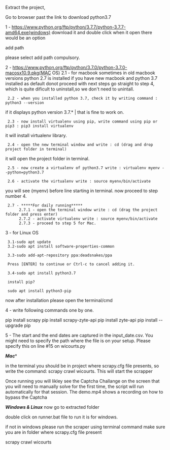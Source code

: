 Extract the project,

Go to browser past the link to download python3.7

1 - https://www.python.org/ftp/python/3.7.7/python-3.7.7-amd64.exe(windows)
download it and double click when it open there would be an option

add path 

please select add path compulsory.


2 - https://www.python.org/ftp/python/3.7.0/python-3.7.0-macosx10.9.pkg(MAC OS)
     2.1 - for macbook sometimes in old macbook versions python 2.7 is installed if you have new macbook and python 3.7 installed as default donot proceed with next steps go straight to step 4, which is quite dificult to uninstall,so we don't need to unintall. 
     
     2.2 - when you installed python 3.7, check it by writing command : python3 --version
if it displays python version 3.7.* | that is fine to work on.

     2.3 - now install virtualenv using pip, write command using pip or pip3 : pip3 install virtualenv
it will install virtualenv library.

     2.4 - open the new terminal window and write : cd (drag and drop project folder in terminal)
it will open the project folder in terminal.

     2.5 - now create a virtualenv of python3.7 write : virtualenv myenv --python=python3.7

     2.6 - activate the virtualenv write : source myenv/bin/activate
you will see (myenv) before line starting in terminal. now proceed to step number 4.

     2.7 - *****For daily running*****
          2.7.1 - open the terminal window write : cd (drag the project folder and press enter)
          2.7.2 - activate virtualenv write : source myenv/bin/activate
          2.7.3 - proceed to step 5 for Mac.



3 - for Linux OS

     3.1-sudo apt update
     3.2-sudo apt install software-properties-common

     3.3-sudo add-apt-repository ppa:deadsnakes/ppa

     Press [ENTER] to continue or Ctrl-c to cancel adding it.

     3.4-sudo apt install python3.7

     install pip?

     sudo apt install python3-pip

now after installation please open the terminal/cmd

4 - write following commands one by one.

pip install scrapy
pip install scrapy-zyte-api
pip install zyte-api
pip install --upgrade pip

5 - The start and the end dates are captured in the input_date.csv. You might need to specify the path where the file is on your setup. Please specify this on line #15 on wicourts.py

*****************Mac******************

in the terminal you should be in project where scrapy.cfg file presents, so write the command: scrapy crawl wicourts. This will start the scrapper

Once running you will likley see the Captcha Challange on the screen that you will need to manually solve for the first time, the script will run automatically for that session. The demo.mp4 shows a recording on how to bypass the Captcha


*****************Windows & Linux***************** 
now go to extracted folder


double click on runner.bat file to run it is for windows.

if not in windows please run the scraper using terminal command make sure you are in folder where scrapy.cfg file present


scrapy crawl wicourts


